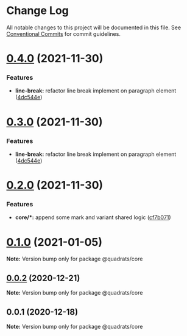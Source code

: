 # Change Log

All notable changes to this project will be documented in this file.
See [Conventional Commits](https://conventionalcommits.org) for commit guidelines.

# [0.4.0](https://github.com/Quadrats/quadrats/compare/v0.2.0...v0.4.0) (2021-11-30)

### Features

- **line-break:** refactor line break implement on paragraph element ([4dc544e](https://github.com/Quadrats/quadrats/commit/4dc544ebb4181720e985905abd8d77f3bb3abf70))

# [0.3.0](https://github.com/Quadrats/quadrats/compare/v0.2.0...v0.3.0) (2021-11-30)

### Features

- **line-break:** refactor line break implement on paragraph element ([4dc544e](https://github.com/Quadrats/quadrats/commit/4dc544ebb4181720e985905abd8d77f3bb3abf70))

# [0.2.0](https://github.com/Quadrats/quadrats/compare/v0.1.0...v0.2.0) (2021-11-30)

### Features

- **core/\*:** append some mark and variant shared logic ([cf7b071](https://github.com/Quadrats/quadrats/commit/cf7b071bf7ff7c3da15bdf9065abe7d73a5e58b3))

# [0.1.0](https://github.com/Quadrats/quadrats/compare/v0.0.2...v0.1.0) (2021-01-05)

**Note:** Version bump only for package @quadrats/core

## [0.0.2](https://github.com/Quadrats/quadrats/compare/v0.0.1...v0.0.2) (2020-12-21)

**Note:** Version bump only for package @quadrats/core

## 0.0.1 (2020-12-18)

**Note:** Version bump only for package @quadrats/core
